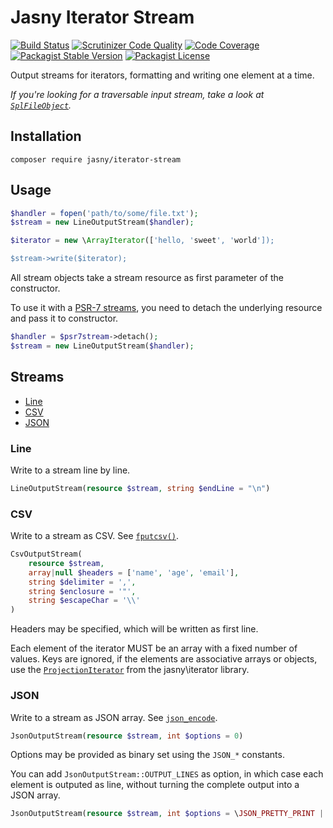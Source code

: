 Jasny Iterator Stream
===

[![Build Status](https://travis-ci.org/jasny/iterator-stream.svg?branch=master)](https://travis-ci.org/jasny/iterator-stream)
[![Scrutinizer Code Quality](https://scrutinizer-ci.com/g/jasny/iterator-stream/badges/quality-score.png?b=master)](https://scrutinizer-ci.com/g/jasny/iterator-stream/?branch=master)
[![Code Coverage](https://scrutinizer-ci.com/g/jasny/iterator-stream/badges/coverage.png?b=master)](https://scrutinizer-ci.com/g/jasny/iterator-stream/?branch=master)
[![Packagist Stable Version](https://img.shields.io/packagist/v/jasny/iterator-stream.svg)](https://packagist.org/packages/jasny/iterator-stream)
[![Packagist License](https://img.shields.io/packagist/l/jasny/iterator-stream.svg)](https://packagist.org/packages/jasny/iterator-stream)

Output streams for iterators, formatting and writing one element at a time.

_If you're looking for a traversable input stream, take a look at [`SplFileObject`](http://php.net/SplFileObject)._

Installation
---

    composer require jasny/iterator-stream

Usage
---

```php
$handler = fopen('path/to/some/file.txt');
$stream = new LineOutputStream($handler);

$iterator = new \ArrayIterator(['hello, 'sweet', 'world']);

$stream->write($iterator);
```

All stream objects take a stream resource as first parameter of the constructor.

To use it with a [PSR-7 streams](https://www.php-fig.org/psr/psr-7/#13-streams), you need to detach the underlying
resource and pass it to constructor.

```php
$handler = $psr7stream->detach();
$stream = new LineOutputStream($handler);
```

Streams
---

* [Line](#line)
* [CSV](#csv)
* [JSON](#json)

### Line

Write to a stream line by line.

```php
LineOutputStream(resource $stream, string $endLine = "\n")
```

### CSV

Write to a stream as CSV. See [`fputcsv()`](https://php.net/fputcsv).

```php
CsvOutputStream(
    resource $stream,
    array|null $headers = ['name', 'age', 'email'],
    string $delimiter = ',',
    string $enclosure = '"',
    string $escapeChar = '\\'
)
```

Headers may be specified, which will be written as first line. 

Each element of the iterator MUST be an array with a fixed number of values. Keys are ignored, if the elements are
associative arrays or objects, use the [`ProjectionIterator`](https://github.com/jasny/iterator#projectioniterator) from
the jasny\iterator library.

### JSON

Write to a stream as JSON array. See [`json_encode`](https://php.net/json_encode).

```php
JsonOutputStream(resource $stream, int $options = 0)
```

Options may be provided as binary set using the `JSON_*` constants.

You can add `JsonOutputStream::OUTPUT_LINES` as option, in which case each element is outputed as line, without turning
the complete output into a JSON array. 

```php
JsonOutputStream(resource $stream, int $options = \JSON_PRETTY_PRINT | JsonOutputStream::OUTPUT_LINES);
```
